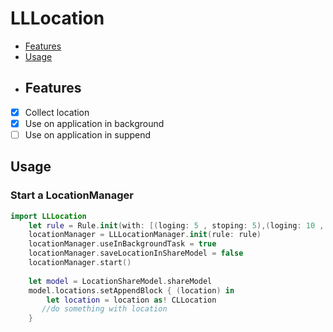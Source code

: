 # LLLocation
- [Features](#features)
- [Usage](#usage)
- ## Features

- [x] Collect location
- [x] Use on application in background
- [ ] Use on application in suppend

## Usage

### Start a LocationManager

```swift
import LLLocation
	let rule = Rule.init(with: [(loging: 5 , stoping: 5),(loging: 10 , stoping: 10)]);
	locationManager = LLLocationManager.init(rule: rule)
 	locationManager.useInBackgroundTask = true
	locationManager.saveLocationInShareModel = false
	locationManager.start()
        
	let model = LocationShareModel.shareModel
	model.locations.setAppendBlock { (location) in
		let location = location as! CLLocation
       //do something with location            
	}
```
		
        
